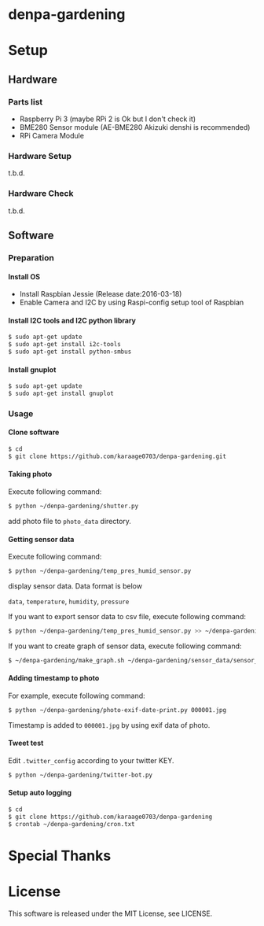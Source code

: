 # denpa-gardening


# Setup

## Hardware
### Parts list

- Raspberry Pi 3 (maybe RPi 2 is Ok but I don't check it)
- BME280 Sensor module (AE-BME280 Akizuki denshi is recommended)
- RPi Camera Module

### Hardware Setup
t.b.d.

### Hardware Check
t.b.d.


## Software
### Preparation
#### Install OS
- Install Raspbian Jessie (Release date:2016-03-18)
- Enable Camera and I2C by using Raspi-config setup tool of Raspbian

#### Install I2C tools and I2C python library
```sh
$ sudo apt-get update
$ sudo apt-get install i2c-tools
$ sudo apt-get install python-smbus 
```

#### Install gnuplot
```sh
$ sudo apt-get update
$ sudo apt-get install gnuplot
```


### Usage

#### Clone software

```sh
$ cd
$ git clone https://github.com/karaage0703/denpa-gardening.git
```

#### Taking photo
Execute following command:
```sh
$ python ~/denpa-gardening/shutter.py
```

add photo file to `photo_data` directory.


#### Getting sensor data
Execute following command:
```sh
$ python ~/denpa-gardening/temp_pres_humid_sensor.py
```

display sensor data. Data format is below

`data`, `temperature`, `humidity`, `pressure`


If you want to export sensor data to csv file, execute following command:
```sh
$ python ~/denpa-gardening/temp_pres_humid_sensor.py >> ~/denpa-gardening/sensor_data/sensor_data.csv
```

If you want to create graph of sensor data, execute following command:
```sh
$ ~/denpa-gardening/make_graph.sh ~/denpa-gardening/sensor_data/sensor_data.csv
```

#### Adding timestamp to photo
For example, execute following command:
```sh
$ python ~/denpa-gardening/photo-exif-date-print.py 000001.jpg
```

Timestamp is added to `000001.jpg` by using exif data of photo.

#### Tweet test
Edit `.twitter_config` according to your twitter KEY.

```sh
$ python ~/denpa-gardening/twitter-bot.py
```

#### Setup auto logging
```sh
$ cd
$ git clone https://github.com/karaage0703/denpa-gardening
$ crontab ~/denpa-gardening/cron.txt
```


# Special Thanks



# License
This software is released under the MIT License, see LICENSE.
